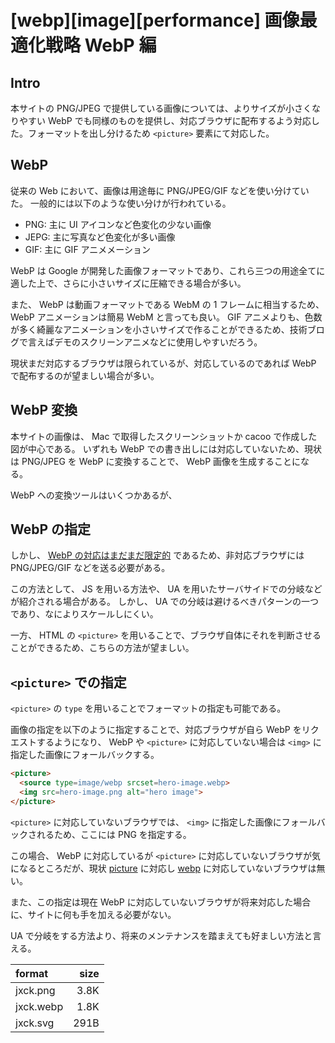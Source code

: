# [webp][image][performance] 画像最適化戦略 WebP 編

## Intro

本サイトの PNG/JPEG で提供している画像については、よりサイズが小さくなりやすい WebP でも同様のものを提供し、対応ブラウザに配布するよう対応した。フォーマットを出し分けるため `<picture>` 要素にて対応した。


## WebP

従来の Web において、画像は用途毎に PNG/JPEG/GIF などを使い分けていた。
一般的には以下のような使い分けが行われている。


- PNG: 主に UI アイコンなど色変化の少ない画像
- JEPG: 主に写真など色変化が多い画像
- GIF: 主に GIF アニメメーション


WebP は Google が開発した画像フォーマットであり、これら三つの用途全てに適した上で、さらに小さいサイズに圧縮できる場合が多い。

また、 WebP は動画フォーマットである WebM の 1 フレームに相当するため、 WebP アニメーションは簡易 WebM と言っても良い。
GIF アニメよりも、色数が多く綺麗なアニメーションを小さいサイズで作ることができるため、技術ブログで言えばデモのスクリーンアニメなどに使用しやすいだろう。

現状まだ対応するブラウザは限られているが、対応しているのであれば WebP で配布するのが望ましい場合が多い。


## WebP 変換

本サイトの画像は、 Mac で取得したスクリーンショットか cacoo で作成した図が中心である。
いずれも WebP での書き出しには対応していないため、現状は PNG/JPEG を WebP に変換することで、 WebP 画像を生成することになる。

WebP への変換ツールはいくつかあるが、


## WebP の指定

しかし、 [WebP の対応はまだまだ限定的](http://caniuse.com/#feat=webp) であるため、非対応ブラウザには PNG/JPEG/GIF などを送る必要がある。

この方法として、 JS を用いる方法や、 UA を用いたサーバサイドでの分岐などが紹介される場合がある。
しかし、 UA での分岐は避けるべきパターンの一つであり、なによりスケールしにくい。

一方、 HTML の `<picture>` を用いることで、ブラウザ自体にそれを判断させることができるため、こちらの方法が望ましい。


## `<picture>` での指定

`<picture>` の `type` を用いることでフォーマットの指定も可能である。

画像の指定を以下のように指定することで、対応ブラウザが自ら WebP をリクエストするようになり、 WebP や `<picture>` に対応していない場合は `<img>` に指定した画像にフォールバックする。


```html
<picture>
  <source type=image/webp srcset=hero-image.webp>
  <img src=hero-image.png alt="hero image">
</picture>
```

`<picture>` に対応していないブラウザでは、 `<img>` に指定した画像にフォールバックされるため、ここには PNG を指定する。

この場合、 WebP に対応しているが `<picture>` に対応していないブラウザが気になるところだが、現状 [picture](http://caniuse.com/#search=picture) に対応し [webp](http://caniuse.com/#search=webp) に対応していないブラウザは無い。

また、この指定は現在 WebP に対応していないブラウザが将来対応した場合に、サイトに何も手を加える必要がない。

UA で分岐をする方法より、将来のメンテナンスを踏まえても好ましい方法と言える。


|    format |   size |
|:----------|-------:|
| jxck.png  |   3.8K |
| jxck.webp |   1.8K |
| jxck.svg  |   291B |
